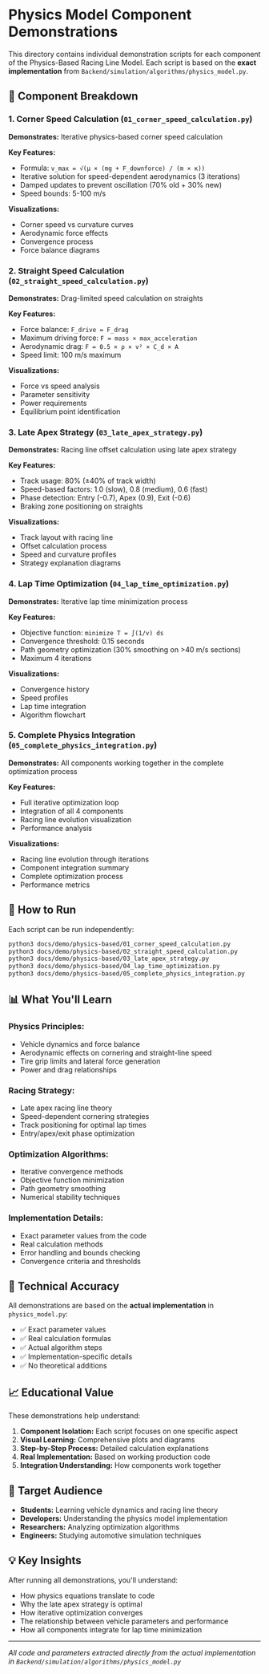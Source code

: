 # Physics Model Component Demonstrations

This directory contains individual demonstration scripts for each component of the Physics-Based Racing Line Model. Each script is based on the **exact implementation** from `Backend/simulation/algorithms/physics_model.py`.

## 📁 Component Breakdown

### 1. Corner Speed Calculation (`01_corner_speed_calculation.py`)
**Demonstrates:** Iterative physics-based corner speed calculation

**Key Features:**
- Formula: `v_max = √(μ × (mg + F_downforce) / (m × κ))`
- Iterative solution for speed-dependent aerodynamics (3 iterations)
- Damped updates to prevent oscillation (70% old + 30% new)
- Speed bounds: 5-100 m/s

**Visualizations:**
- Corner speed vs curvature curves
- Aerodynamic force effects
- Convergence process
- Force balance diagrams

### 2. Straight Speed Calculation (`02_straight_speed_calculation.py`)
**Demonstrates:** Drag-limited speed calculation on straights

**Key Features:**
- Force balance: `F_drive = F_drag`
- Maximum driving force: `F = mass × max_acceleration`
- Aerodynamic drag: `F = 0.5 × ρ × v² × C_d × A`
- Speed limit: 100 m/s maximum

**Visualizations:**
- Force vs speed analysis
- Parameter sensitivity
- Power requirements
- Equilibrium point identification

### 3. Late Apex Strategy (`03_late_apex_strategy.py`)
**Demonstrates:** Racing line offset calculation using late apex strategy

**Key Features:**
- Track usage: 80% (±40% of track width)
- Speed-based factors: 1.0 (slow), 0.8 (medium), 0.6 (fast)
- Phase detection: Entry (-0.7), Apex (0.9), Exit (-0.6)
- Braking zone positioning on straights

**Visualizations:**
- Track layout with racing line
- Offset calculation process
- Speed and curvature profiles
- Strategy explanation diagrams

### 4. Lap Time Optimization (`04_lap_time_optimization.py`)
**Demonstrates:** Iterative lap time minimization process

**Key Features:**
- Objective function: `minimize T = ∫(1/v) ds`
- Convergence threshold: 0.15 seconds
- Path geometry optimization (30% smoothing on >40 m/s sections)
- Maximum 4 iterations

**Visualizations:**
- Convergence history
- Speed profiles
- Lap time integration
- Algorithm flowchart

### 5. Complete Physics Integration (`05_complete_physics_integration.py`)
**Demonstrates:** All components working together in the complete optimization process

**Key Features:**
- Full iterative optimization loop
- Integration of all 4 components
- Racing line evolution visualization
- Performance analysis

**Visualizations:**
- Racing line evolution through iterations
- Component integration summary
- Complete optimization process
- Performance metrics

## 🚀 How to Run

Each script can be run independently:

```bash
python3 docs/demo/physics-based/01_corner_speed_calculation.py
python3 docs/demo/physics-based/02_straight_speed_calculation.py
python3 docs/demo/physics-based/03_late_apex_strategy.py
python3 docs/demo/physics-based/04_lap_time_optimization.py
python3 docs/demo/physics-based/05_complete_physics_integration.py
```

## 📊 What You'll Learn

### Physics Principles:
- Vehicle dynamics and force balance
- Aerodynamic effects on cornering and straight-line speed
- Tire grip limits and lateral force generation
- Power and drag relationships

### Racing Strategy:
- Late apex racing line theory
- Speed-dependent cornering strategies
- Track positioning for optimal lap times
- Entry/apex/exit phase optimization

### Optimization Algorithms:
- Iterative convergence methods
- Objective function minimization
- Path geometry smoothing
- Numerical stability techniques

### Implementation Details:
- Exact parameter values from the code
- Real calculation methods
- Error handling and bounds checking
- Convergence criteria and thresholds

## 🔬 Technical Accuracy

All demonstrations are based on the **actual implementation** in `physics_model.py`:

- ✅ Exact parameter values
- ✅ Real calculation formulas
- ✅ Actual algorithm steps
- ✅ Implementation-specific details
- ✅ No theoretical additions

## 📈 Educational Value

These demonstrations help understand:

1. **Component Isolation:** Each script focuses on one specific aspect
2. **Visual Learning:** Comprehensive plots and diagrams
3. **Step-by-Step Process:** Detailed calculation explanations
4. **Real Implementation:** Based on working production code
5. **Integration Understanding:** How components work together

## 🎯 Target Audience

- **Students:** Learning vehicle dynamics and racing line theory
- **Developers:** Understanding the physics model implementation
- **Researchers:** Analyzing optimization algorithms
- **Engineers:** Studying automotive simulation techniques

## 💡 Key Insights

After running all demonstrations, you'll understand:

- How physics equations translate to code
- Why the late apex strategy is optimal
- How iterative optimization converges
- The relationship between vehicle parameters and performance
- How all components integrate for lap time minimization

---

*All code and parameters extracted directly from the actual implementation in `Backend/simulation/algorithms/physics_model.py`*
